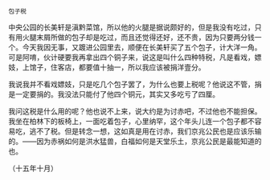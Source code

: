     包子税 

   中央公园的长美轩是滇黔菜馆，所以他的火腿是据说颇好的，但是我没有吃过，只有用火腿末屑所做的包子却是吃过，而且还觉得还好，还不贵，因为只要两分钱一个。今天我因无事，又踱进公园里去，顺便在长美轩买了五个包子，计大洋一角。可是阿唷，伙计硬要我再拿出四个铜子来，说这是叫什么四种特税，凡是看戏，嫖妓，上馆子，住客店，都要值十抽一，所以我应该被捐洋壹分。

   我说我并不看戏嫖妓，只是吃几个包子罢了，为什么也要上税呢？他说这不管，捐是一定要捐的。我没法只能付了他四个铜元，其实又多吃亏了四厘。

   我问这税是什么用的呢？他也说不上来，说大约是为讨赤吧，不过他也不能担保。我坐在柏林下的板椅上，一面吃着包子，心里纳罕，这个年头儿连一个包子都不容易吃，逃不了税。但是转念一想，这如真是用在讨赤，我们京兆公民也是应该乐输的。——因为赤祸如何是洪水猛兽，白福如何是天堂乐土，京兆公民是最能知道的也。

   （十五年十月）


